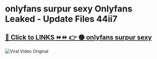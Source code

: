 
 # onlyfans surpur sexy Onlyfans Leaked - Update Files 44ii7

## <h2><a href="https://clipsfans.com/onlyfans_surpur_sexy&ref=git">🔗 Click to LINKS ⏩⏩ 👉 🟢 onlyfans surpur sexy </a></h2>

<a href="https://clipsfans.com/onlyfans_surpur_sexy&ref=git" rel="nofollow" data-target="animated-image.originalLink"><img src="https://i.ibb.co.com/xMMVF88/686577567.gif" alt="Viral Video Original" style="max-width: 100%; display: inline-block;" data-target="animated-image.originalImage"></a>

